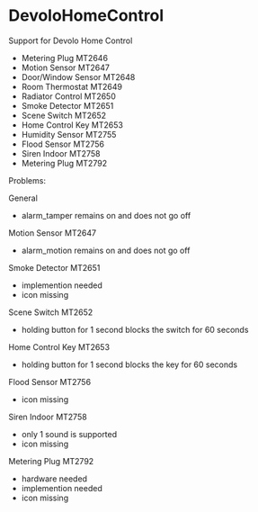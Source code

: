 # DevoloHomeControl

Support for Devolo Home Control
- Metering Plug MT2646
- Motion Sensor MT2647
- Door/Window Sensor MT2648
- Room Thermostat MT2649
- Radiator Control MT2650
- Smoke Detector MT2651
- Scene Switch MT2652
- Home Control Key MT2653
- Humidity Sensor MT2755
- Flood Sensor MT2756
- Siren Indoor MT2758
- Metering Plug MT2792 

Problems:

General
- alarm_tamper remains on and does not go off

Motion Sensor MT2647
- alarm_motion remains on and does not go off

Smoke Detector MT2651
- implemention needed
- icon missing

Scene Switch MT2652
- holding button for 1 second blocks the switch for 60 seconds

Home Control Key MT2653
- holding button for 1 second blocks the key for 60 seconds

Flood Sensor MT2756
- icon missing

Siren Indoor MT2758
- only 1 sound is supported
- icon missing

Metering Plug MT2792 
- hardware needed
- implemention needed
- icon missing
